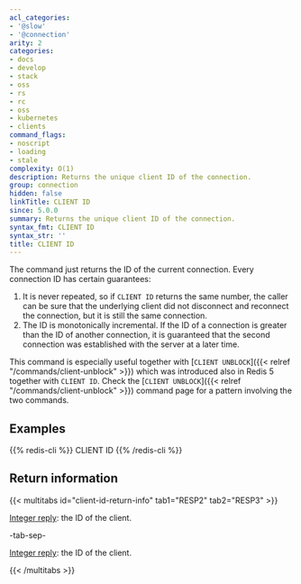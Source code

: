 ```yaml
---
acl_categories:
- '@slow'
- '@connection'
arity: 2
categories:
- docs
- develop
- stack
- oss
- rs
- rc
- oss
- kubernetes
- clients
command_flags:
- noscript
- loading
- stale
complexity: O(1)
description: Returns the unique client ID of the connection.
group: connection
hidden: false
linkTitle: CLIENT ID
since: 5.0.0
summary: Returns the unique client ID of the connection.
syntax_fmt: CLIENT ID
syntax_str: ''
title: CLIENT ID
---
```

The command just returns the ID of the current connection. Every connection
ID has certain guarantees:

1. It is never repeated, so if `CLIENT ID` returns the same number, the caller can be sure that the underlying client did not disconnect and reconnect the connection, but it is still the same connection.
2. The ID is monotonically incremental. If the ID of a connection is greater than the ID of another connection, it is guaranteed that the second connection was established with the server at a later time.

This command is especially useful together with [`CLIENT UNBLOCK`]({{< relref "/commands/client-unblock" >}}) which was
introduced also in Redis 5 together with `CLIENT ID`. Check the [`CLIENT UNBLOCK`]({{< relref "/commands/client-unblock" >}}) command page for a pattern involving the two commands.

## Examples

{{% redis-cli %}}
CLIENT ID
{{% /redis-cli %}}

## Return information

{{< multitabs id="client-id-return-info" 
    tab1="RESP2" 
    tab2="RESP3" >}}

[Integer reply](../../develop/reference/protocol-spec#integers): the ID of the client.

-tab-sep-

[Integer reply](../../develop/reference/protocol-spec#integers): the ID of the client.

{{< /multitabs >}}
